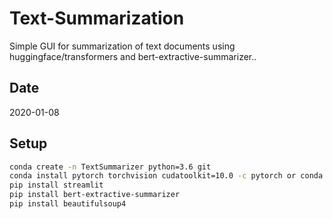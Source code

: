 # Text-Summarization
Simple GUI for summarization of text documents using huggingface/transformers and bert-extractive-summarizer..

## Date
2020-01-08


## Setup
```bash
conda create -n TextSummarizer python=3.6 git
conda install pytorch torchvision cudatoolkit=10.0 -c pytorch or conda install pytorch torchvision cpuonly -c pytorch
pip install streamlit
pip install bert-extractive-summarizer
pip install beautifulsoup4
```
